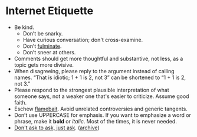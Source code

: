 # Internet Etiquette

- Be kind.
	+ Don’t be snarky.
	+ Have curious conversation; don't cross-examine.
	+ Don’t [fulminate](https://www.merriam-webster.com/dictionary/fulminate).
	+ Don’t sneer at others.
- Comments should get more thoughtful and substantive, not less, as a topic gets more divisive.
- When disagreeing, please reply to the argument instead of calling names. “That is idiotic; 1 + 1 is 2, not 3” can be shortened to “1 + 1 is 2, not 3.”
- Please respond to the strongest plausible interpretation of what someone says, not a weaker one that's easier to criticize. Assume good faith.
- Eschew [flamebait](https://www.urbandictionary.com/define.php?term=flame%20bait). Avoid unrelated controversies and generic tangents.
- Don’t use UPPERCASE for emphasis. If you want to emphasize a word or phrase, make it **bold** or *italic*. Most of the times, it is never needed.
- [Don't ask to ask, just ask](https://dontasktoask.com). ([archive](https://web.archive.org/web/20190118064639/https://www.dontasktoask.com/))